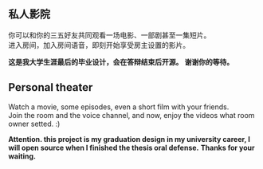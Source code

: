 ## 私人影院
你可以和你的三五好友共同观看一场电影、一部剧甚至一集短片。  
进入房间，加入房间语音，即刻开始享受房主设置的影片。  
  
**这是我大学生涯最后的毕业设计，会在答辩结束后开源。**
**谢谢你的等待。**

## Personal theater
Watch a movie, some episodes, even a short film with your friends.  
Join the room and the voice channel, and now, enjoy the videos what room owner setted. :)  
  
**Attention. this project is my graduation design in my university career, I will open source when I finished the thesis oral defense.**
**Thanks for your waiting.**
